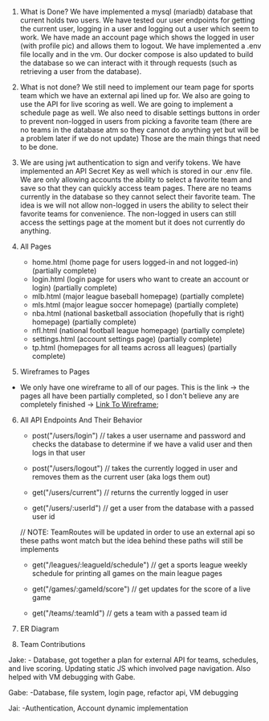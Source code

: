 1) What is Done?
    We have implemented a mysql (mariadb) database that current holds two users. We have tested our user endpoints for getting the current user, logging in a user and logging out a user which seem to work. We have made an account page which shows the logged in user (with profile pic) and allows them to logout. We have implemented a .env file locally and in the vm. Our docker compose is also updated to build the database so we can interact with it through requests (such as retrieving a user from the database).
    
    
2. What is not done?
    We still need to implement our team page for sports team which we have an external api lined up for. We also are going to use the API for live scoring as well. We are going to implement a schedule page as well. We also need to disable settings buttons in order to prevent non-logged in users from picking a favorite team (there are no teams in the database atm so they cannot do anything yet but will be a problem later if we do not update) Those are the main things that need to be done.

3. We are using jwt authentication to sign and verify tokens. We have implemented an API Secret Key as well which is stored in our .env file. We are only allowing accounts the ability to select a favorite team and save so that they can quickly access team pages. There are no teams currently in the database so they cannot select their favorite team. The idea is we will not allow non-logged in users the ability to select their favorite teams for convenience. The non-logged in users can still access the settings page at the moment but it does not currently do anything.

4. All Pages
    - home.html (home page for users logged-in and not logged-in) (partially complete)
    - login.html (login page for users who want to create an account or login) (partially complete)
    - mlb.html (major league baseball homepage) (partially complete)
    - mls.html (major league soccer homepage) (partially complete)
    - nba.html (national basketball association (hopefully that is right) homepage) (partially complete)
    - nfl.html (national football league homepage) (partially complete)
    - settings.html (account settings page) (partially complete)
    - tp.html (homepages for all teams across all leagues) (partially complete)

5. Wireframes to Pages
- We only have one wireframe to all of our pages. This is the link -> the pages all have been partially completed, so I don't believe any are completely finished -> [Link To Wireframe](../Proposal/Wireframes/Project%20Proposal%20CSC%20342%20-%20Wireframes.png);

6. All API Endpoints And Their Behavior
    - post("/users/login") 
    // takes a user username and password and checks the database to determine if we have a valid user and then logs in that user

    - post("/users/logout")
    // takes the currently logged in user and removes them as the current user (aka logs them out)

    - get("/users/current")
    // returns the currently logged in user

    - get("/users/:userId")
    // get a user from the database with a passed user id

    // NOTE: TeamRoutes will be updated in order to use an external api so these paths wont match but the idea behind these paths will still be implements

    - get("/leagues/:leagueId/schedule")
    // get a sports league weekly schedule for printing all games on the main league pages

    - get("/games/:gameId/score")
    // get updates for the score of a live game

    - get("/teams/:teamId")
    // gets a team with a passed team id

7. ER Diagram


8. Team Contributions

Jake:
    - Database, got together a plan for external API for teams, schedules, and live scoring. Updating static JS which involved page navigation. Also helped with VM debugging with Gabe.

Gabe:
    -Database, file system, login page, refactor api, VM debugging

Jai:
    -Authentication, Account dynamic implementation
